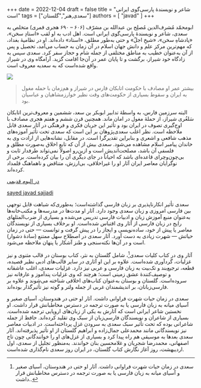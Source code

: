 +++
date = 2022-12-04
draft = false
title = "شاعر و نویسندهٔ پارسی‌گوی ایرانی است"
tags = ["سعدی,هنر","گلستان"]
authors = [
  "javad"
]
+++

ابومحمّد مُشرف‌الدین مُصلِح بن عبدالله بن مشرّف (۶۰۶ – ۶۹۰ هجری قمری) متخلص به سعدی، شاعر و نویسندهٔ پارسی‌گوی ایرانی است. اهل ادب به او لقب «استادِ سخن»، «پادشاهِ سخن»، «شیخِ اجلّ» و حتی به‌طور مطلق، «استاد» داده‌اند. او در نظامیهٔ بغداد، که مهم‌ترین مرکز علم و دانش جهان اسلام در آن زمان به حساب می‌آمد، تحصیل و پس از آن به‌عنوان خطیب به مناطق مختلفی از جمله شام و حجاز سفر کرد. سعدی سپس به زادگاه خود شیراز، برگشت و تا پایان عمر در آن‌جا اقامت گزید. آرامگاه وی در شیراز واقع شده‌است که به سعدیه معروف است.

![](/crime/img/04.jpg)

> بیشتر عمر او مصادف با حکومت اتابکان فارس در شیراز و هم‌زمان با حمله مغول به ایران و سقوط بسیاری از حکومت‌های وقت نظیر خوارزمشاهیان و عباسیان بود. 

البته سرزمین فارس، به واسطهٔ تدابیر ابوبکر بن سعد، ششمین و معروف‌ترین اتابکان سَلغُری شیراز، از حملهٔ مغول در امان ماند. همچنین قرن ششم و هفتم هجری مصادف با اوج‌گیری تصوف در ایران بود و تأثیر این جریان فکری و فرهنگی در آثار سعدی قابل ملاحظه است. نظر اغلب سعدی‌پژوهان بر این است که سعدی تحت تأثیر آموزه‌های مذهب شافعی و اشعری و بنابراین تقدیرگرا است. در مقابل، نشانه‌هایی از ارادت وی به خاندان پیامبر اسلام مشاهده می‌شود. سعدی بیش از آن که تابع اخلاق به‌صورت مطلق و فلسفی آن باشد، مصلحت‌اندیش است و ازین‌رو اصولاً نمی‌تواند طرفدار ثابت و بی‌چون‌وچرای قاعده‌ای باشد که احیاناً در جای دیگری آن را بیان کرده‌است. برخی از نوگرایان معاصر ایران آثار او را غیراخلاقی، بی‌ارزش، متناقض و ناهماهنگ قلمداد کرده‌اند.

[در البوم قدیمی](/crime/img/03.jpg)

[sayed javad sajjadi](https://youtu.be/vc3RWaHNKkc)


سعدی تأثیر انکارناپذیری بر زبان فارسی گذاشته‌است؛ به‌طوری‌که شباهت قابل توجهی بین فارسی امروزی و زبان سعدی وجود دارد. آثار او مدت‌ها در مدرسه‌ها و مکتب‌خانه‌ها به‌عنوان منبع آموزش زبان و ادبیات فارسی تدریس می‌شده و بسیاری از ضرب‌المثلهای رایج در زبان فارسی از آثار وی اقتباس شده‌است. او برخلاف بسیاری از نویسندگان معاصر یا پیش از خود، ساده‌نویسی و ایجاز را در پیش گرفت و توانست — حتی در زمان حیاتش — شهرت زیادی به دست آورد. آثار سعدی در اصطلاح سهل ممتنع (سادهٔ دشوار) است و در آن‌ها نکته‌سنجی و طنز آشکار یا پنهان ملاحظه می‌شود.

آثار وی در کتاب کلیات سعدی[^1]، شامل گلستان به نثر، کتاب بوستان در قالب مثنوی و نیز غزلیات، گردآوری شده‌است. علاوه بر این او آثاری در سایر قالب‌های ادبی نظیر قصیده، قطعه، ترجیع‌بند و تک‌بیت به زبان فارسی و عربی نیز دارد. غزلیات سعدی، اغلب عاشقانه و توصیف‌کنندهٔ عشق زمینی است؛ هرچند که وی غزلیات پندآموز و عارفانه نیز سروده‌است. گلستان و بوستان به‌عنوان کتاب‌های اخلاقی شناخته می‌شوند و علاوه بر فارسی‌زبانان، بر اندیشمندان غربی از جمله ولتر و گوته نیز تأثیرگذار بوده‌اند.

سعدی در زمان حیات شهرت فراوانی داشت. آثار او حتی در هندوستان، آسیای صغیر و آسیای میانه به زبان فارسی یا به صورت ترجمه در دسترس مخاطبانش قرار داشت. او نخستین شاعر ایرانی است که آثارش به یکی از زبان‌های اروپایی ترجمه شده‌است. بسیاری از شاعران و نویسندگان فارسی‌زبان از سبک وی تقلید کرده‌اند. حافظ از جمله شاعرانی بوده که تحت تأثیر سبک سعدی به سرودن غزل پرداخته‌است. در ادبیات معاصر نیز نویسندگانی مانند محمدعلی جمال‌زاده و ابراهیم گلستان از او تأثیر پذیرفته‌اند. آثار سعدی بعدها به موسیقی هم راه پیدا کرد و بسیاری از غزل‌های او را خوانندگانی چون تاج اصفهانی، محمدرضا شجریان و غلامحسین بنان خواندند. به‌منظور تجلیل از سعدی، اول اردیبهشت، روز آغاز نگارش کتاب گلستان، در ایران روز سعدی نام‌گذاری شده‌است.

[^1]: سعدی در زمان حیات شهرت فراوانی داشت. آثار او حتی در هندوستان، آسیای صغیر و آسیای میانه به زبان فارسی یا به صورت ترجمه در دسترس مخاطبانش قرار داشت..